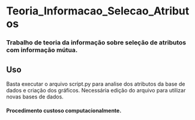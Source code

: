 # Teoria_Informacao_Selecao_Atributos

### Trabalho de teoria da informação sobre seleção de atributos com informação mútua.

## Uso

Basta executar o arquivo script.py para analise dos atributos da base de dados e criação dos gráficos. Necessária edição do arquivo para utilizar novas bases de dados.

#### Procedimento custoso computacionalmente.
